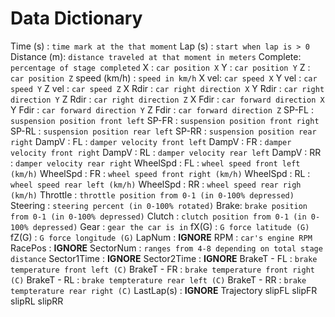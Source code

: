 # Data Dictionary 

Time (s) : `time mark at the that moment`
Lap (s) : `start when lap is > 0`
Distance (m): `distance traveled at that moment in meters`
Complete: `percentage of stage completed`
X : `car position X`
Y : `car position Y`
Z : `car position Z`
speed (km/h) : `speed in km/h`
X vel: `car speed X`
Y vel : `car speed Y`
Z vel : `car speed Z`
X Rdir : `car right direction X`
Y Rdir : `car right direction Y`
Z Rdir : `car right direction Z`
X Fdir : `car forward direction X`
Y Fdir : `car forward direction Y`
Z Fdir : `car forward direction Z`
SP-FL : `suspension position front left`
SP-FR : `suspension position front right`
SP-RL : `suspension position rear left`
SP-RR : `suspension position rear right`
DampV : FL : `damper velocity front left`
DampV : FR : `damper velocity front right`
DampV : RL : `damper velocity rear left`
DampV : RR : `damper velocity rear right`
WheelSpd : FL : `wheel speed front left (km/h)`
WheelSpd : FR : `wheel speed front right (km/h)`
WheelSpd : RL : `wheel speed rear left (km/h)`
WheelSpd : RR : `wheel speed rear righ (km/h)`
Throttle : `throttle position from 0-1 (in 0-100% depressed)`
Steering : `steering percent (in 0-100% rotated)`
Brake: `brake position from 0-1 (in 0-100% depressed)`
Clutch : `clutch position from 0-1 (in 0-100% depressed)`
Gear : `gear the car is in`
fX(G) : `G force latitude (G)`
fZ(G) : `G force longitude (G)`
LapNum : **IGNORE**
RPM : `car's engine RPM`
RacePos : **IGNORE**
SectorNum : `ranges from 4-8 depending on total stage distance`
Sector1Time : **IGNORE**
Sector2Time : **IGNORE**
BrakeT - FL : `brake temperature front left (C)`
BrakeT - FR : `brake temperature front right (C)`
BrakeT - RL : `brake tempterature rear left (C)`
BrakeT - RR : `brake tempterature rear right (C)`
LastLap(s) : **IGNORE**
Trajectory 
slipFL
slipFR
slipRL
slipRR